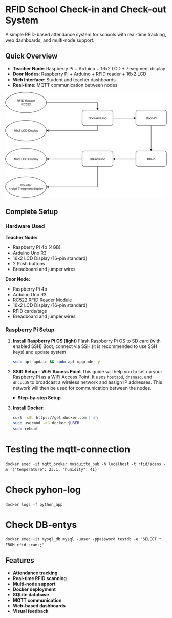 # RFID School Check-in and Check-out System

A simple RFID-based attendance system for schools with real-time tracking, web dashboards, and multi-node support.

## Quick Overview

- **Teacher Node**: Raspberry Pi + Arduino + 16x2 LCD + 7-segment display
- **Door Nodes**: Raspberry Pi + Arduino + RFID reader + 16x2 LCD  
- **Web Interface**: Student and teacher dashboards
- **Real-time**: MQTT communication between nodes

![Flowchart](./Flowchart.svg)

## Complete Setup

### Hardware Used

**Teacher Node:**
- Raspberry Pi 4b (4GB)
- Arduino Uno R3
- 16x2 LCD Display (16-pin standard)
- 2 Push buttons
- Breadboard and jumper wires

**Door Node:**
- Raspberry Pi 4b
- Arduino Uno R3 
- RC522 RFID Reader Module
- 16x2 LCD Display (16-pin standard)
- RFID cards/tags
- Breadboard and jumper wires

### Raspberry Pi Setup

1. **Install Raspberry Pi OS (light)**
    Flash Raspberry Pi OS to SD card (with enabled SSH)
    Boot, connect via SSH (it is recommended to use SSH keys) and update system
    ```bash
    sudo apt update && sudo apt upgrade -y
    ```

2. **SSID Setup – WiFi Access Point**
    This guide will help you to set up your Raspberry Pi as a WiFi Access Point. It uses `hostapd`, `dnsmasq`, and `dhcpcd5` to broadcast a wireless network and assign IP addresses. This network will then be used for communication between the nodes.

    <details>
    <summary><strong>Step-by-step Setup</strong></summary>

    #### 1. Enable WiFi Interface

    Unblock the WiFi interface:
    ```bash
    sudo rfkill unblock wifi
    ```

    #### 2. Install Required Packages

    Install the necessary services:
    ```bash
    sudo apt install hostapd dnsmasq dhcpcd5
    ```
    **Package overview:**
    * `hostapd`: Broadcasts the wireless network (SSID).
    * `dnsmasq`: Provides DHCP and DNS services.
    * `dhcpcd5`: Used to assign a static IP address.
    **Enable the services:**
    ```bash
    sudo systemctl unmask hostapd
    sudo systemctl enable hostapd
    sudo systemctl enable dnsmasq
    sudo systemctl enable dhcpcd5
    ```

    #### 3. Configure `hostapd` (WiFi Access Point)

    Create the main configuration file:
    ```bash
    sudo vi /etc/hostapd/hostapd.conf
    ```
    Paste the following content (adjust `ssid` and `wpa_passphrase`):
    ```ini
    interface=wlan0
    driver=nl80211
    ssid=SSID
    hw_mode=g
    channel=6
    wmm_enabled=0
    macaddr_acl=0
    auth_algs=1
    ignore_broadcast_ssid=0
    wpa=2
    wpa_passphrase=PASSWORD
    wpa_key_mgmt=WPA-PSK
    rsn_pairwise=CCMP
    ```
    Tell the system where to find this configuration:
    ```bash
    sudo vi /etc/default/hostapd
    ```
    ```ini
    DAEMON_CONF="/etc/hostapd/hostapd.conf"
    ```

    #### 4. Configure `dnsmasq` (DHCP Server)

    Backup the original config and create a new one:
    ```bash
    sudo mv /etc/dnsmasq.conf /etc/dnsmasq.conf.orig
    sudo vi /etc/dnsmasq.conf
    ```
    Add the following:
    ```ini
    interface=wlan0
    dhcp-range=192.168.4.2,192.168.4.20,255.255.255.0,24h
    ```

    #### 5. Set Static IP for wlan0

    Edit the `dhcpcd` config:
    ```bash
    sudo vi /etc/dhcpcd.conf
    ```
    Add this to the end of the file:
    ```ini
    interface wlan0
        static ip_address=192.168.4.1/24
        nohook wpa_supplicant
    ```
    
    #### 6. Start Services

    Now restart/start the services:
    ```bash
    sudo systemctl restart dhcpcd
    sudo systemctl start hostapd
    sudo systemctl start dnsmasq
    ```

    #### Summary

    * Your device will now broadcast a WiFi network named `SSID`.
    * Connect using the password `PASSWORD`.
    * The Access Point’s IP address is `192.168.4.1`.

    * You may need to adjust firewall or network settings depending on your system.
    * Make sure `wlan0` is the correct interface. Check with `ip link` or `iwconfig`.
    </details>

3. **Install Docker:**
    ```bash
    curl -sSL https://get.docker.com | sh
    sudo usermod -aG docker $USER
    sudo reboot
    ```

# Testing the mqtt-connection
`docker exec -it mqtt_broker mosquitto_pub -h localhost -t rfid/scans -m '{"temperature": 23.1, "humidity": 41}'`

# Check pyhon-log
`docker logs -f python_app`

# Check DB-entys
`docker exec -it mysql_db mysql -uuser -ppassword testdb -e "SELECT * FROM rfid_scans;"`


## Features

- **Attendance tracking**
- **Real-time RFID scanning**
- **Multi-node support**
- **Docker deployment**
- **SQLite database**
- **MQTT communication**
- **Web-based dashboards**
- **Visual feedback**
